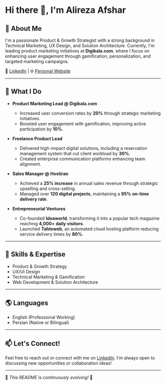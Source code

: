 # Hi there 👋, I'm Alireza Afshar

## 🌟 About Me
I'm a passionate Product & Growth Strategist with a strong background in Technical Marketing, UX Design, and Solution Architecture. Currently, I'm leading product marketing initiatives at **Digikala.com**, where I focus on enhancing user engagement through gamification, personalization, and targeted marketing campaigns.

🔗 [LinkedIn](https://www.linkedin.com/in/alirezaafshar) | 🌐 [Personal Website](https://www.alirezaafshar.com)

---

## 🚀 What I Do

- **Product Marketing Lead @ Digikala.com**  
  - Increased user conversion rates by **20%** through strategic marketing initiatives.
  - Boosted user engagement with gamification, improving active participation by **10%**.

- **Freelance Product Lead**
  - Delivered high-impact digital solutions, including a reservation management system that cut client workload by **30%**.
  - Created enterprise communication platforms enhancing team alignment.

- **Sales Manager @ Hostiran**
  - Achieved a **25% increase** in annual sales revenue through strategic upselling and cross-selling.
  - Managed over **120 digital projects**, maintaining a **95% on-time delivery rate**.

- **Entrepreneurial Ventures**
  - Co-founded **Ideaworld**, transforming it into a popular tech magazine reaching **4,000+ daily visitors**.
  - Launched **Tahteweb**, an automated cloud hosting platform reducing service delivery times by **80%**.

---

## 💼 Skills & Expertise

- Product & Growth Strategy
- UX/UI Design
- Technical Marketing & Gamification
- Web Development & Solution Architecture

---

## 🌎 Languages
- English (Professional Working)
- Persian (Native or Bilingual)

---

## 📫 Let's Connect!
Feel free to reach out or connect with me on [LinkedIn](https://www.linkedin.com/in/alirezaafshar). I'm always open to discussing new opportunities or collaboration ideas!

---

🚧 *This README is continuously evolving!* 🚧

